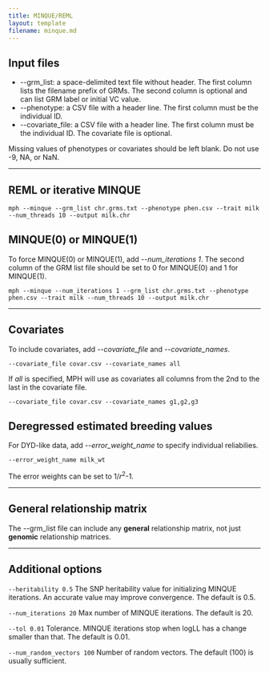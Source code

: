 ```yaml
---
title: MINQUE/REML
layout: template
filename: minque.md
---
```


## Input files
- \-\-grm_list: a space-delimited text file without header. The first column lists the filename prefix of GRMs. The second column is optional and can list GRM label or initial VC value. 
- \-\-phenotype: a CSV file with a header line. The first column must be the individual ID.
- \-\-covariate_file: a CSV file with a header line. The first column must be the individual ID. The covariate file is optional. 

Missing values of phenotypes or covariates should be left blank. Do not use -9, NA, or NaN. 

---

## REML or iterative MINQUE
```
mph --minque --grm_list chr.grms.txt --phenotype phen.csv --trait milk --num_threads 10 --output milk.chr
```

## MINQUE(0) or MINQUE(1)
To force MINQUE(0) or MINQUE(1), add *\-\-num_iterations 1*. The second column of the GRM list file should be set to 0 for MINQUE(0) and 1 for MINQUE(1).
```
mph --minque --num_iterations 1 --grm_list chr.grms.txt --phenotype phen.csv --trait milk --num_threads 10 --output milk.chr
```

---

## Covariates
To include covariates, add \-\-*covariate_file* and \-\-*covariate_names*.
```
--covariate_file covar.csv --covariate_names all
```
If *all* is specified, MPH will use as covariates all columns from the 2nd to the last in the covariate file.
```
--covariate_file covar.csv --covariate_names g1,g2,g3
```

## Deregressed estimated breeding values
For DYD-like data, add \-\-*error_weight_name* to specify individual reliabilies.
```
--error_weight_name milk_wt
```
The error weights can be set to 1/*r*<sup>2</sup>-1.

---

## General relationship matrix
The \-\-grm_list file can include any **general** relationship matrix, not just **genomic** relationship matrices.

---

## Additional options
```--heritability 0.5```
The SNP heritability value for initializing MINQUE iterations. An accurate value may improve convergence. The default is 0.5.

```--num_iterations 20```
Max number of MINQUE iterations. The default is 20.

```--tol 0.01```
Tolerance. MINQUE iterations stop when logLL has a change smaller than that. The default is 0.01.

```--num_random_vectors 100```
Number of random vectors. The default (100) is usually sufficient.
